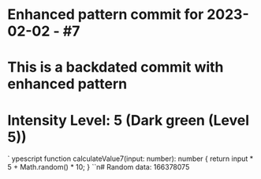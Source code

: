 ﻿# Enhanced pattern commit for 2023-02-02 - #7
# This is a backdated commit with enhanced pattern
# Intensity Level: 5 (Dark green (Level 5))
`	ypescript
function calculateValue7(input: number): number {
    return input * 5 + Math.random() * 10;
}
``n# Random data: 166378075

